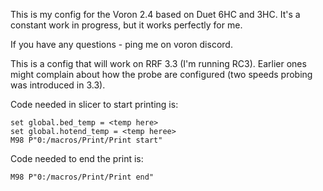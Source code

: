 This is my config for the Voron 2.4 based on Duet 6HC and 3HC. 
It's a constant work in progress, but it works perfectly for me.

If you have any questions - ping me on voron discord. 

This is a config that will work on RRF 3.3 (I'm running RC3). Earlier ones might complain about how the probe are configured (two speeds probing was introduced in 3.3).

Code needed in slicer to start printing is: 

```
set global.bed_temp = <temp here> 
set global.hotend_temp = <temp heree>
M98 P"0:/macros/Print/Print start"
```

Code needed to end the print is:
  
```
M98 P"0:/macros/Print/Print end" 
```
